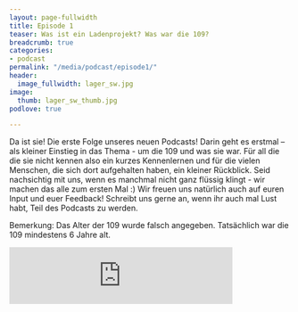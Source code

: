 ```yaml
---
layout: page-fullwidth
title: Episode 1
teaser: Was ist ein Ladenprojekt? Was war die 109?
breadcrumb: true
categories:
- podcast
permalink: "/media/podcast/episode1/"
header:
  image_fullwidth: lager_sw.jpg
image:
  thumb: lager_sw_thumb.jpg
podlove: true

---
```

Da ist sie! Die erste Folge unseres neuen Podcasts! Darin geht es  erstmal – als kleiner Einstieg in das Thema - um die 109 und was sie  war. Für all die die sie nicht kennen also ein kurzes Kennenlernen und  für die vielen Menschen, die sich dort aufgehalten haben, ein kleiner  Rückblick. Seid nachsichtig mit uns, wenn es manchmal nicht ganz flüssig klingt -  wir machen das alle zum ersten Mal :) Wir freuen uns natürlich auch auf euren Input und euer Feedback!  Schreibt uns gerne an, wenn ihr auch mal Lust habt, Teil des Podcasts zu  werden. 

Bemerkung: Das Alter der 109 wurde falsch angegeben. Tatsächlich war die 109 mindestens 6 Jahre alt.

<iframe src="https://anchor.fm/politischeswohnzimmer/embed/episodes/Einleitung---Ladenprojekte-e33eup" height="102px" width="400px" frameborder="0" scrolling="no"></iframe>